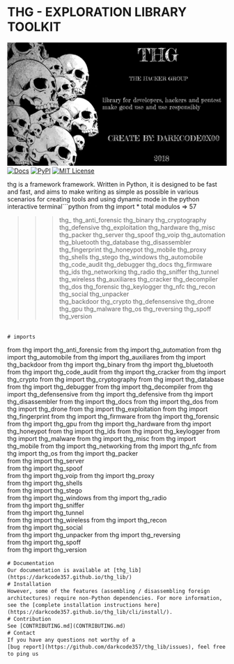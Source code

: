 # THG - EXPLORATION LIBRARY TOOLKIT
![Screenshot](https://github.com/darkcode357/thg_lib/blob/master/THG/THG-2.png)
[![Docs](https://img.shields.io/cocoapods/metrics/doc-percent/AFNetworking.svg)](https://darkcode357.github.io/thg_lib/)
[![PyPI](https://img.shields.io/badge/pypi-v1.0-green.svg?style=flat)](https://github.com/darkcode357/thg_lib)
[![MIT License](https://img.shields.io/badge/license-MIT-blue.svg?style=flat)](http://choosealicense.com/licenses/mit/)

thg is a framework framework. Written in Python, it is designed to be fast and fast, and aims to make writing as simple as possible in various scenarios for creating tools and using dynamic mode in the python interactive terminal```python
from thg import *
total modulos => 57
>>> thg_
thg_anti_forensic  thg_binary         thg_cryptography   thg_defensive      thg_exploitation   thg_hardware       thg_misc           thg_packer         thg_server         thg_spoof          thg_voip
thg_automation     thg_bluetooth      thg_database       thg_disassembler   thg_fingerprint    thg_honeypot       thg_mobile         thg_proxy          thg_shells         thg_stego          thg_windows
thg_automobile     thg_code_audit     thg_debugger       thg_docs           thg_firmware       thg_ids            thg_networking     thg_radio          thg_sniffer        thg_tunnel         thg_wireless
thg_auxiliares     thg_cracker        thg_decompiler     thg_dos            thg_forensic       thg_keylogger      thg_nfc            thg_recon          thg_social         thg_unpacker       
thg_backdoor       thg_crypto         thg_defensensive   thg_drone          thg_gpu            thg_malware        thg_os             thg_reversing      thg_spoff          thg_version
```

# imports
```
from thg import thg_anti_forensic
from thg import thg_automation
from thg import thg_automobile
from thg import thg_auxiliares
from thg import thg_backdoor
from thg import thg_binary
from thg import thg_bluetooth
from thg import thg_code_audit
from thg import thg_cracker
from thg import thg_crypto
from thg import thg_cryptography
from thg import thg_database
from thg import thg_debugger
from thg import thg_decompiler
from thg import thg_defensensive
from thg import thg_defensive
from thg import thg_disassembler
from thg import thg_docs
from thg import thg_dos
from thg import thg_drone
from thg import thg_exploitation
from thg import thg_fingerprint
from thg import thg_firmware
from thg import thg_forensic
from thg import thg_gpu
from thg import thg_hardware
from thg import thg_honeypot
from thg import thg_ids
from thg import thg_keylogger
from thg import thg_malware
from thg import thg_misc
from thg import thg_mobile
from thg import thg_networking
from thg import thg_nfc
from thg import thg_os
from thg import thg_packer         
from thg import thg_server         
from thg import thg_spoof       
from thg import thg_voip
from thg import thg_proxy          
from thg import thg_shells         
from thg import thg_stego          
from thg import thg_windows
from thg import thg_radio           
from thg import thg_sniffer        
from thg import thg_tunnel         
from thg import thg_wireless
from thg import thg_recon             
from thg import thg_social         
from thg import thg_unpacker
from thg import thg_reversing      
from thg import thg_spoff          
from thg import thg_version
```
# Documentation
Our documentation is available at [thg_lib](https://darkcode357.github.io/thg_lib/)
# Installation
However, some of the features (assembling / disassembling foreign architectures) require non-Python dependencies. For more information, see the [complete installation instructions here] (https://darkcode357.github.io/thg_lib/cli/install/).
# Contribution
See [CONTRIBUTING.md](CONTRIBUTING.md)
# Contact
If you have any questions not worthy of a
[bug report](https://github.com/darkcode357/thg_lib/issues), feel free to ping us